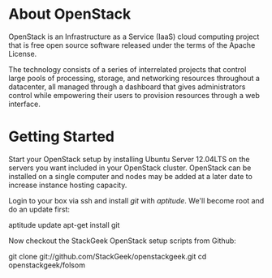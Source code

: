 # About OpenStack
OpenStack is an Infrastructure as a Service (IaaS) cloud computing project that is free open source software released under the terms of the Apache License.  

The technology consists of a series of interrelated projects that control large pools of processing, storage, and networking resources throughout a datacenter, all managed through a dashboard that gives administrators control while empowering their users to provision resources through a web interface.

# Getting Started
Start your OpenStack setup by installing Ubuntu Server 12.04LTS on the servers you want included in your OpenStack cluster.  OpenStack can be installed on a single computer and nodes may be added at a later date to increase instance hosting capacity.

Login to your box via ssh and install *git* with *aptitude*. We'll become root and do an update first:

   aptitude update
   apt-get install git

Now checkout the StackGeek OpenStack setup scripts from Github:

   git clone git://github.com/StackGeek/openstackgeek.git
   cd openstackgeek/folsom
